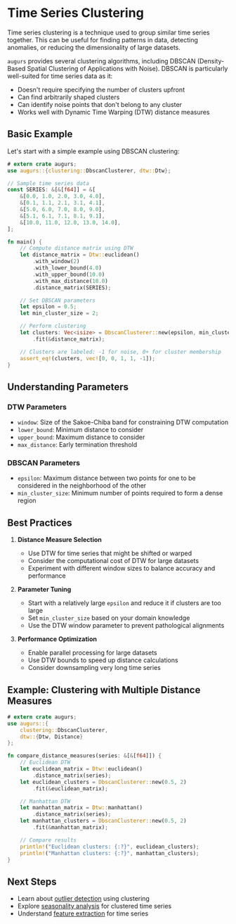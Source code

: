 # Time Series Clustering
Time series clustering is a technique used to group similar time series together. This can be useful for finding patterns in data, detecting anomalies, or reducing the dimensionality of large datasets.

`augurs` provides several clustering algorithms, including DBSCAN (Density-Based Spatial Clustering of Applications with Noise). DBSCAN is particularly well-suited for time series data as it:

- Doesn't require specifying the number of clusters upfront
- Can find arbitrarily shaped clusters
- Can identify noise points that don't belong to any cluster
- Works well with Dynamic Time Warping (DTW) distance measures

## Basic Example

Let's start with a simple example using DBSCAN clustering:

```rust
# extern crate augurs;
use augurs::{clustering::DbscanClusterer, dtw::Dtw};

// Sample time series data
const SERIES: &[&[f64]] = &[
    &[0.0, 1.0, 2.0, 3.0, 4.0],
    &[0.1, 1.1, 2.1, 3.1, 4.1],
    &[5.0, 6.0, 7.0, 8.0, 9.0],
    &[5.1, 6.1, 7.1, 8.1, 9.1],
    &[10.0, 11.0, 12.0, 13.0, 14.0],
];

fn main() {
    // Compute distance matrix using DTW
    let distance_matrix = Dtw::euclidean()
        .with_window(2)
        .with_lower_bound(4.0)
        .with_upper_bound(10.0)
        .with_max_distance(10.0)
        .distance_matrix(SERIES);

    // Set DBSCAN parameters
    let epsilon = 0.5;
    let min_cluster_size = 2;

    // Perform clustering
    let clusters: Vec<isize> = DbscanClusterer::new(epsilon, min_cluster_size)
        .fit(&distance_matrix);

    // Clusters are labeled: -1 for noise, 0+ for cluster membership
    assert_eq!(clusters, vec![0, 0, 1, 1, -1]);
}
```

## Understanding Parameters

### DTW Parameters

- `window`: Size of the Sakoe-Chiba band for constraining DTW computation
- `lower_bound`: Minimum distance to consider
- `upper_bound`: Maximum distance to consider
- `max_distance`: Early termination threshold

### DBSCAN Parameters

- `epsilon`: Maximum distance between two points for one to be considered in the neighborhood of the other
- `min_cluster_size`: Minimum number of points required to form a dense region

## Best Practices

1. **Distance Measure Selection**
   - Use DTW for time series that might be shifted or warped
   - Consider the computational cost of DTW for large datasets
   - Experiment with different window sizes to balance accuracy and performance

2. **Parameter Tuning**
   - Start with a relatively large `epsilon` and reduce it if clusters are too large
   - Set `min_cluster_size` based on your domain knowledge
   - Use the DTW window parameter to prevent pathological alignments

3. **Performance Optimization**
   - Enable parallel processing for large datasets
   - Use DTW bounds to speed up distance calculations
   - Consider downsampling very long time series

## Example: Clustering with Multiple Distance Measures

```rust
# extern crate augurs;
use augurs::{
    clustering::DbscanClusterer,
    dtw::{Dtw, Distance}
};

fn compare_distance_measures(series: &[&[f64]]) {
    // Euclidean DTW
    let euclidean_matrix = Dtw::euclidean()
        .distance_matrix(series);
    let euclidean_clusters = DbscanClusterer::new(0.5, 2)
        .fit(&euclidean_matrix);

    // Manhattan DTW
    let manhattan_matrix = Dtw::manhattan()
        .distance_matrix(series);
    let manhattan_clusters = DbscanClusterer::new(0.5, 2)
        .fit(&manhattan_matrix);

    // Compare results
    println!("Euclidean clusters: {:?}", euclidean_clusters);
    println!("Manhattan clusters: {:?}", manhattan_clusters);
}
```

## Next Steps

- Learn about [outlier detection](../how-to/outliers.md) using clustering
- Explore [seasonality analysis](../how-to/seasonality.md) for clustered time series
- Understand [feature extraction](../how-to/features.md) for time series
